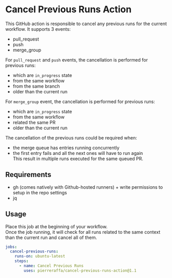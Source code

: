 # Cancel Previous Runs Action 

This GitHub action is responsible to cancel any previous runs for the current workflow.
It supports 3 events:  
- pull_request  
- push  
- merge_group  

For `pull_request` and `push` events, the cancellation is performed for previous runs:  
- which are `in_progress` state
- from the same workflow
- from the same branch
- older than the current run

For `merge_group` event, the cancellation is performed for previous runs:  
- which are `in_progress` state
- from the same workflow
- related the same PR 
- older than the current run

The cancellation of the previous runs could be required when:
- the merge queue has entries running concurrently  
- the first entry fails and all the next ones will have to run again  
This result in multiple runs executed for the same queued PR.  

## Requirements
- gh (comes natively with Github-hosted runners) + write permissions to setup in the repo settings
- jq

## Usage 

Place this job at the beginning of your workflow.  
Once the job running, it will check for all runs related to the same context than the current run and cancel all of them.  

```yaml
jobs:
  cancel-previous-runs:
    runs-on: ubuntu-latest
    steps:
      - name: Cancel Previous Runs
        uses: pierreraffa/cancel-previous-runs-action@1.1
```